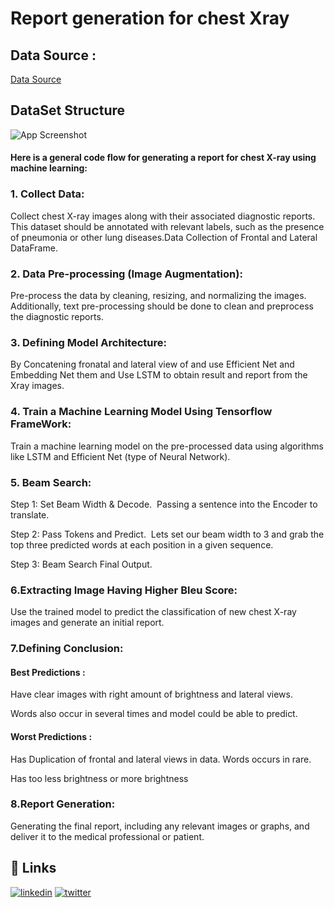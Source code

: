 # Report generation for chest Xray

## Data Source :
[Data Source](https://csciitd-my.sharepoint.com/:u:/g/personal/anz197518_iitd_ac_in/Eb9zDGmQzPZJhXcGzB_XZuYBv-Ra9DKj3kK6RkBoCKM0Ag?e=3o7WqG)


## DataSet Structure

![App Screenshot](https://via.placeholder.com/468x300?text=App+Screenshot+Here)




#### Here is a general code flow for generating a report for chest X-ray using machine learning:
### 1. Collect Data: 
Collect chest X-ray images along with their associated diagnostic reports. This dataset should be annotated with relevant labels, such as the presence of pneumonia or other lung diseases.Data Collection of Frontal and Lateral DataFrame.

### 2. Data Pre-processing (Image Augmentation): 
Pre-process the data by cleaning, resizing, and normalizing the images. Additionally, text pre-processing should be done to clean and preprocess the diagnostic reports.

### 3. Defining Model Architecture: 
By Concatening fronatal and lateral view of and use Efficient Net and Embedding Net them and Use LSTM to obtain result and report from the Xray images.

### 4. Train a Machine Learning Model Using Tensorflow FrameWork: 
Train a machine learning model on the pre-processed data using algorithms like LSTM and Efficient Net (type of Neural Network).

### 5. Beam Search: 
Step 1: Set Beam Width & Decode. ‍ Passing a sentence into the Encoder to translate.

Step 2: Pass Tokens and Predict. ‍ Lets set our beam width to 3 and grab the top three predicted words at each position in a given sequence.

Step 3: Beam Search Final Output. ‍

### 6.Extracting Image Having Higher Bleu Score: 
Use the trained model to predict the classification of new chest X-ray images and generate an initial report.


### 7.Defining Conclusion: 
#### Best Predictions :

Have clear images with right amount of brightness and lateral views.

Words also occur in several times and model could be able to predict.

#### Worst Predictions :

Has Duplication of frontal and lateral views in data.
Words occurs in rare.

Has too less brightness or more brightness


### 8.Report Generation: 
Generating the final report, including any relevant images or graphs, and deliver it to the medical professional or patient.
## 🔗 Links

[![linkedin](https://img.shields.io/badge/linkedin-0A66C2?style=for-the-badge&logo=linkedin&logoColor=white)](https://www.linkedin.com/in/rahul-kumar-7534111ab/)
[![twitter](https://img.shields.io/badge/twitter-1DA1F2?style=for-the-badge&logo=twitter&logoColor=white)](https://twitter.com/rahulkr54678274/)

